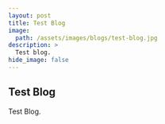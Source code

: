 ```yaml
---
layout: post
title: Test Blog
image: 
  path: /assets/images/blogs/test-blog.jpg
description: >
  Test blog.
hide_image: false
---
```


## Test Blog
Test Blog.
